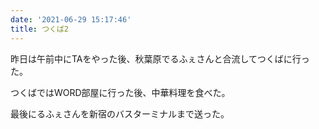 ```yaml
---
date: '2021-06-29 15:17:46'
title: つくば2
---
```


昨日は午前中にTAをやった後、秋葉原でるふぇさんと合流してつくばに行った。

つくばではWORD部屋に行った後、中華料理を食べた。

最後にるふぇさんを新宿のバスターミナルまで送った。